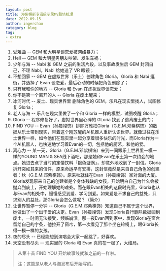 ```yaml
---
layout: post
title: 邓紫棋新专辑启示录MV剧情梳理
date: 2022-09-15
author: ingerchao
category: blog
tag: 
- extra
---
```




1. 受难曲 -- GEM 和大明星谈恋爱被网络暴力；
2. Hell -- GEM 和大明星男朋友吵架、发生车祸；
3. 少年与海 -- Nabi 和 GEM 之前的生活片段，以及事故发生后 GEM 封闭自己，不理 Nabi，Nabi 给她送了 VR 眼镜；
4. 不想回家 -- GEM 在虚拟世界（乐土）创建角色 Gloria，Gloria 和 Nabi 逛街，并选择了 Evan 谈恋爱，最后心动的时候把角色删除了；
5. 只有我和你的地方 -- Gloria 和 Evan 在虚拟世界谈恋爱；
6. 你不是第一个离开的人 -- Gloria 在废土醒来；
7. 冰河时代 -- 废土、现实世界里 删除角色的 GEM，乐凡在现实里找人，试图修复 Gloria；
8. 老人与海 -- 乐凡在现实里做了一个和 Gloria 一样的模型，试图唤醒 Gloria；
9. Gloria -- 程序修复好了，虚拟世界里心碎的 GLoria 找到了逃离废土的门；
10. FIND YOU -- Evan（孙晨竣饰）排除万难把Gloria（G.E.M.邓紫棋饰）的数据从乐土带到现实，带着这个刚苏醒的AI机器人重新认识世界。就像过往在乐土世界一样，如今他们在现实里一起分享着很多快乐的时光，而Gloria作为一个AI机器人，也快速地学习着Evan的一切，包括他的厨艺，和他的爱。
11. 离心力 -- 某一天，Gloria（G.E.M.邓紫棋饰）来到一间跟乐土世界里一模一样的YOUNG MAN & SEA线下酒吧，那是她和Evan在乐土第一次约会的地点。她进去点了当时的定情饮料「银色漩涡」，却意外地收到了一封信。Gloria拆开突如其来的信件，原来命运早有安排，这封信竟然是来自自己角色的创建者：秋（G.E.M.邓紫棋饰）。原来秋就住在Evan（孙晨竣饰）家对面的大厦。Gloria发现原来自己的创建者是个身体残缺的女孩，开始明白自己为什么会被抛弃到废土，开始理解她的难处。而在跟Evan相处的这段时光里，Gloria也从与Evan的相处中，慢慢感受到爱、学习到爱。如果爱是不求自己的益处，只求别人的益处，那Gloria会怎么做呢？（简介）
12. 让世界暂停一分钟 -- Gloria（G.E.M.邓紫棋饰）知道自己不属于这个世界，她做出了一个出于爱的决定。Evan（孙晨竣饰）发现Gloria自行删除数据回到废土，一时间无法接受，频临崩溃。那一夜Evan回到家中，发现Gloria在窗台留给自己的字条，他拉开了窗帘，第一次看见了那个坐在轮椅上，跟Gloria长得一模一样的女孩。
13. 夜的尽头 -- 已经能想到演唱会大家一起跳了，好喜欢。
14. 天空没有尽头 -- 现实里的 Gloria 和 Evan 真的在一起了，大结局。

> 从第十首 FIND YOU 开始故事线就和之前的一样啦。
>
> 注：这篇是从老人与海发布后开始写的。

